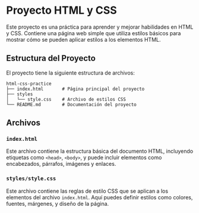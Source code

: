 # Proyecto HTML y CSS

Este proyecto es una práctica para aprender y mejorar habilidades en HTML y CSS. Contiene una página web simple que utiliza estilos básicos para mostrar cómo se pueden aplicar estilos a los elementos HTML.

## Estructura del Proyecto

El proyecto tiene la siguiente estructura de archivos:

```
html-css-practice
├── index.html       # Página principal del proyecto
├── styles
│   └── style.css    # Archivo de estilos CSS
└── README.md        # Documentación del proyecto
```

## Archivos

### `index.html`

Este archivo contiene la estructura básica del documento HTML, incluyendo etiquetas como `<head>`, `<body>`, y puede incluir elementos como encabezados, párrafos, imágenes y enlaces.

### `styles/style.css`

Este archivo contiene las reglas de estilo CSS que se aplican a los elementos del archivo `index.html`. Aquí puedes definir estilos como colores, fuentes, márgenes, y diseño de la página.

